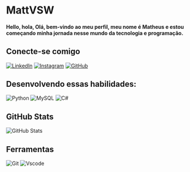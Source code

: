 # MattVSW 
#### Hello, hola, Olá, bem-vindo ao meu perfil, meu  nome é Matheus e estou começando minha jornada nesse mundo da tecnologia e programação.

## Conecte-se comigo
[![LinkedIn](https://img.shields.io/badge/LinkedIn-000?style=for-the-badge&logo=linkedin&logoColor=white)](https://www.linkedin.com/in/matheus-villar-2162b7282/) [![Instagram](https://img.shields.io/badge/-Instagram-000?style=for-the-badge&logo=instagram&logoColor=white)](https://www.instagram.com/mattvsw/) [![GitHub](https://img.shields.io/badge/GitHub-100000?style=for-the-badge&logo=github&logoColor=white)](https://github.com/MattVSW)

## Desenvolvendo essas habilidades:
![Python](https://img.shields.io/badge/python-3670A0?style=for-the-badge&logo=python&logoColor=ffdd54) ![MySQL](https://img.shields.io/badge/MySQL-00000F?style=for-the-badge&logo=mysql&logoColor=white) ![C#](https://img.shields.io/badge/C%23-239120?style=for-the-badge&logo=c-sharp&logoColor=white) 

## GitHub Stats
![GitHub Stats](https://github-readme-stats.vercel.app/api?username=MattVSW&theme=transparent&bg_color=000&border_color=30A3DC&show_icons=true&icon_color=30A3DC&title_color=E94D5F&text_color=FFF&hide_title=true&hide=stars)

## Ferramentas
![Git](https://img.shields.io/badge/GIT-E44C30?style=for-the-badge&logo=git&logoColor=white) ![Vscode](https://img.shields.io/badge/Vscode-007ACC?style=for-the-badge&logo=visual-studio-code&logoColor=white)
<!---
MattVSW/MattVSW is a ✨ special ✨ repository because its `README.md` (this file) appears on your GitHub profile.
You can click the Preview link to take a look at your changes.
--->
